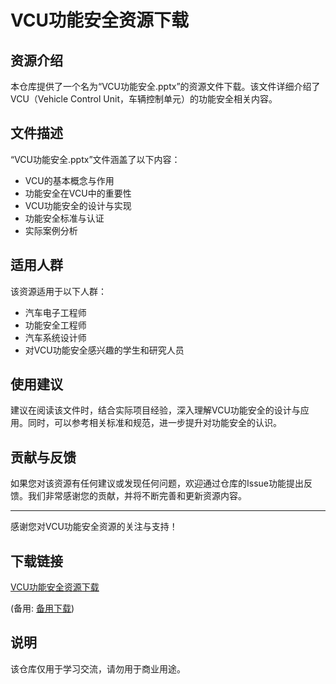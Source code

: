 # VCU功能安全资源下载

## 资源介绍

本仓库提供了一个名为“VCU功能安全.pptx”的资源文件下载。该文件详细介绍了VCU（Vehicle Control Unit，车辆控制单元）的功能安全相关内容。

## 文件描述

“VCU功能安全.pptx”文件涵盖了以下内容：

- VCU的基本概念与作用
- 功能安全在VCU中的重要性
- VCU功能安全的设计与实现
- 功能安全标准与认证
- 实际案例分析

## 适用人群

该资源适用于以下人群：

- 汽车电子工程师
- 功能安全工程师
- 汽车系统设计师
- 对VCU功能安全感兴趣的学生和研究人员

## 使用建议

建议在阅读该文件时，结合实际项目经验，深入理解VCU功能安全的设计与应用。同时，可以参考相关标准和规范，进一步提升对功能安全的认识。

## 贡献与反馈

如果您对该资源有任何建议或发现任何问题，欢迎通过仓库的Issue功能提出反馈。我们非常感谢您的贡献，并将不断完善和更新资源内容。

---

感谢您对VCU功能安全资源的关注与支持！

## 下载链接
[VCU功能安全资源下载](https://pan.quark.cn/s/09e77af1a533) 

(备用: [备用下载](https://pan.baidu.com/s/1_o91koajk0B6s90n30exVA?pwd=1234))

## 说明

该仓库仅用于学习交流，请勿用于商业用途。
